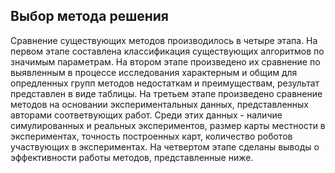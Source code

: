 ## Выбор метода решения

Сравнение существующих методов производилось в четыре этапа. 
На первом этапе составлена классификация существующих алгоритмов по значимым параметрам.
На втором этапе произведено их сравнение по выявленным в процессе исследования характерным и общим для опредленных групп методов недостаткам и преимуществам, результат представлен в виде таблицы.
На третьем этапе произведено сравнение методов на основании экспериментальных данных, представленных авторами соответвующих работ. Среди этих данных - наличие симулированных и реальных экспериментов, размер карты местности в экспериментах, точность построенных карт, количество роботов участвующих в экспериментах. 
На четвертом этапе сделаны выводы о эффективности работы методов, представленные ниже.